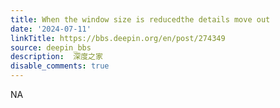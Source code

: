 ```yaml
---
title: When the window size is reducedthe details move out
date: '2024-07-11'
linkTitle: https://bbs.deepin.org/en/post/274349
source: deepin_bbs
description:  深度之家 
disable_comments: true
---
```

NA
